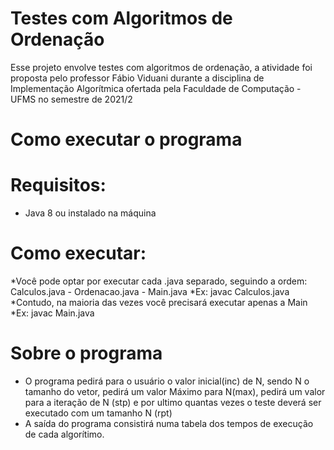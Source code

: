 # Testes com Algoritmos de Ordenação
Esse projeto envolve testes com algoritmos de ordenação, a atividade foi proposta pelo professor Fábio Viduani durante a disciplina de Implementação Algorítmica ofertada pela Faculdade de Computação - UFMS no semestre de 2021/2


# Como executar o programa
# Requisitos:
 - Java 8 ou instalado na máquina
# Como executar:
 *Você pode optar por executar cada .java separado, seguindo a ordem: Calculos.java - Ordenacao.java - Main.java
  *Ex: javac Calculos.java
 *Contudo, na maioria das vezes você precisará executar apenas a Main
  *Ex: javac Main.java
  
# Sobre o programa
 * O programa pedirá para o usuário o valor inicial(inc) de N, sendo N o tamanho do vetor, pedirá um valor Máximo para N(max), pedirá um valor para a iteração de N (stp) e por ultimo quantas vezes o teste deverá ser executado com um tamanho N (rpt)
 * A saída do programa consistirá numa tabela dos tempos de execução de cada algorítimo.
